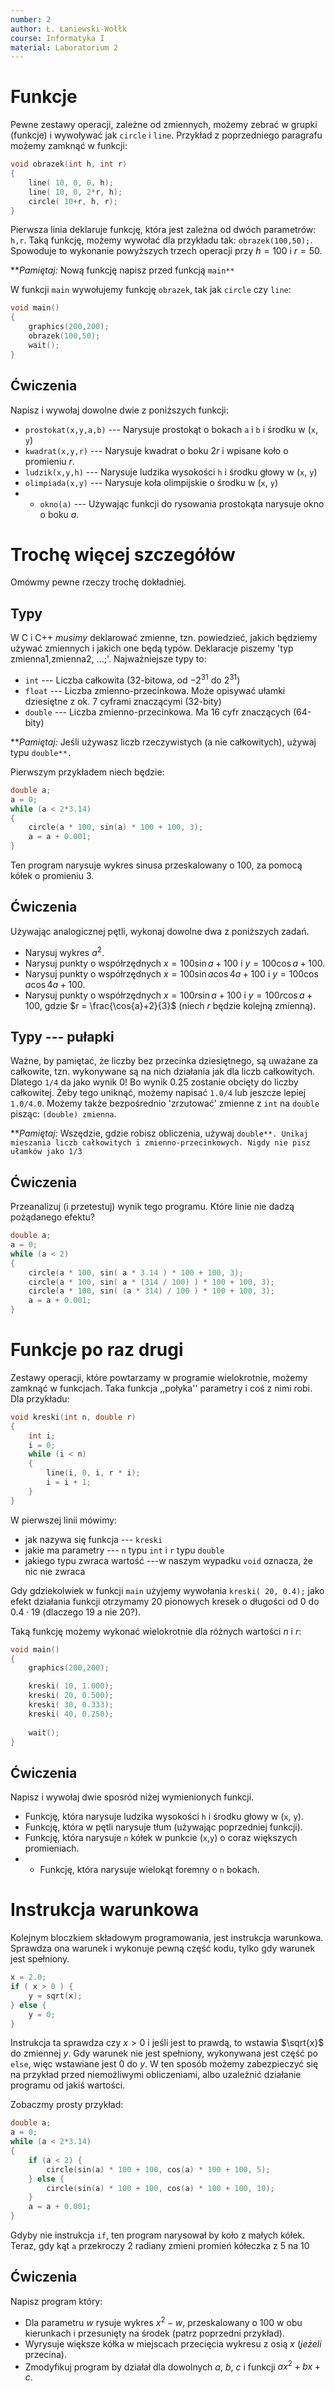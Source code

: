 ```yaml
---
number: 2
author: Ł. Łaniewski-Wołłk
course: Informatyka I
material: Laboratorium 2
---
```



# Funkcje
Pewne zestawy operacji, zależne od zmiennych, możemy zebrać w grupki (funkcje) i wywoływać jak `circle` i `line`. Przykład z poprzedniego paragrafu możemy zamknąć w funkcji:
```c++
void obrazek(int h, int r)
{
    line( 10, 0, 0, h);
    line( 10, 0, 2*r, h);
    circle( 10+r, h, r);
}
```

Pierwsza linia deklaruje funkcję, która jest zależna od dwóch parametrów: `h,r`. Taką funkcję, możemy wywołać dla przykładu tak: `obrazek(100,50);`. Spowoduje to wykonanie powyższych trzech operacji przy $h=100$ i $r=50$.

**_Pamiętaj:_ Nową funkcję napisz przed funkcją `main**`

W funkcji `main` wywołujemy funkcję `obrazek`, tak jak `circle` czy `line`:
```c++
void main()
{
    graphics(200,200);
    obrazek(100,50);	
    wait();
}
```


## Ćwiczenia
Napisz i wywołaj dowolne dwie z poniższych funkcji:
- `prostokat(x,y,a,b)` --- Narysuje prostokąt o bokach `a` i `b` i środku w (`x`, `y`)
- `kwadrat(x,y,r)` --- Narysuje kwadrat o boku $2r$ i wpisane koło o promieniu $r$.
- `ludzik(x,y,h)` --- Narysuje ludzika wysokości `h` i środku głowy w (`x`, `y`)
- `olimpiada(x,y)` --- Narysuje koła olimpijskie o środku w (`x`, `y`)
- *  `okno(a)` --- Używając funkcji do rysowania prostokąta narysuje okno o boku $a$.


# Trochę więcej szczegółów
Omówmy pewne rzeczy trochę dokładniej.

## Typy
W C i C++ _musimy_ deklarować zmienne, tzn. powiedzieć, jakich będziemy używać zmiennych i jakich one będą typów. Deklaracje piszemy 'typ zmienna1,zmienna2, ...;'. Najważniejsze typy to:
- `int` --- Liczba całkowita (32-bitowa, od $-2^{31}$ do $2^{31}$)
- `float` --- Liczba zmienno-przecinkowa. Może opisywać ułamki dziesiętne z ok. 7 cyframi znaczącymi (32-bity)
- `double` --- Liczba zmienno-przecinkowa. Ma 16 cyfr znaczących (64-bity)

**_Pamiętaj:_ Jeśli używasz liczb rzeczywistych (a nie całkowitych), używaj typu `double**.`

Pierwszym przykładem niech będzie:
```c++
double a;
a = 0;
while (a < 2*3.14)
{
    circle(a * 100, sin(a) * 100 + 100, 3);
    a = a + 0.001;
}
```
Ten program narysuje wykres sinusa przeskalowany o 100, za pomocą kółek o promieniu 3.


## Ćwiczenia
Używając analogicznej pętli, wykonaj dowolne dwa z poniższych zadań.
- Narysuj wykres $a^2$.
- Narysuj punkty o współrzędnych $x=100\sin{a}+100$ i $y=100\cos{a}+100$.
- Narysuj punkty o współrzędnych $x=100\sin{a}\cos{4a}+100$ i $y=100\cos{a}\cos{4a}+100$.
- Narysuj punkty o współrzędnych $x=100r\sin{a}+100$ i $y=100r\cos{a}+100$, gdzie $r = \frac{\cos{a}+2}{3}$ (niech $r$ będzie kolejną zmienną).


## Typy --- pułapki
Ważne, by pamiętać, że liczby bez przecinka dziesiętnego, są uważane za całkowite, tzn. wykonywane są na nich działania jak dla liczb całkowitych. Dlatego `1/4` da jako wynik 0! Bo wynik 0.25 zostanie obcięty do liczby całkowitej. Żeby tego uniknąć, możemy napisać `1.0/4` lub jeszcze lepiej `1.0/4.0`. Możemy także bezpośrednio 'zrzutować' zmienne z `int` na `double` pisząc: `(double) zmienna`.

**_Pamiętaj:_ Wszędzie, gdzie robisz obliczenia, używaj `double**. Unikaj mieszania liczb całkowitych i zmienno-przecinkowych. Nigdy nie pisz ułamków jako 1/3`


## Ćwiczenia
Przeanalizuj (i przetestuj) wynik tego programu. Które linie nie dadzą pożądanego efektu?
```c++
double a;
a = 0;
while (a < 2)
{
    circle(a * 100, sin( a * 3.14 ) * 100 + 100, 3);
    circle(a * 100, sin( a * (314 / 100) ) * 100 + 100, 3);
    circle(a * 100, sin( (a * 314) / 100 ) * 100 + 100, 3);
    a = a + 0.001;
}
```


# Funkcje po raz drugi
Zestawy operacji, które powtarzamy w programie wielokrotnie, możemy zamknąć w funkcjach. Taka funkcja ,,połyka'' parametry i coś z nimi robi. Dla przykładu:
```c++
void kreski(int n, double r)
{
    int i;
    i = 0;
    while (i < n)
    {
        line(i, 0, i, r * i);
        i = i + 1;
    }
}
```
W pierwszej linii mówimy:
- jak nazywa się funkcja --- `kreski`
- jakie ma parametry --- `n` typu `int` i `r` typu `double`
- jakiego typu zwraca wartość ---w naszym wypadku `void` oznacza, że nic nie zwraca

Gdy gdziekolwiek w funkcji `main` użyjemy wywołania `kreski( 20, 0.4);` jako efekt działania funkcji otrzymamy 20 pionowych kresek o długości od $0$ do $0.4\cdot 19$ (dlaczego $19$ a nie $20$?).

Taką funkcję możemy wykonać wielokrotnie dla różnych wartości $n$ i $r$:
```c++
void main()
{
    graphics(200,200);

    kreski( 10, 1.000);	
    kreski( 20, 0.500);	
    kreski( 30, 0.333);	
    kreski( 40, 0.250);	
	
    wait();
}
```


## Ćwiczenia
Napisz i wywołaj dwie sposród niżej wymienionych funkcji.
- Funkcję, która narysuje ludzika wysokości `h` i środku głowy w (`x`, `y`).
- Funkcję, która w pętli narysuje tłum (używając poprzedniej funkcji).
- Funkcję, która narysuje `n` kółek w punkcie (`x`,`y`) o coraz większych promieniach.
- *  Funkcję, która narysuje wielokąt foremny o `n` bokach.



# Instrukcja warunkowa
Kolejnym bloczkiem składowym programowania, jest instrukcja warunkowa. Sprawdza ona warunek i wykonuje pewną część kodu, tylko gdy warunek jest spełniony.
```c++
x = 2.0;
if ( x > 0 ) {
    y = sqrt(x);
} else {
    y = 0;
}
```
Instrukcja ta sprawdza czy $x > 0$ i jeśli jest to prawdą, to wstawia $\sqrt{x}$ do zmiennej $y$. Gdy warunek nie jest spełniony, wykonywana jest część po `else`, więc wstawiane jest $0$ do $y$. W ten sposób możemy zabezpieczyć się na przykład przed niemożliwymi obliczeniami, albo uzależnić działanie programu od jakiś wartości.

Zobaczmy prosty przykład:
```c++
double a;
a = 0;
while (a < 2*3.14)
{
    if (a < 2) {
        circle(sin(a) * 100 + 100, cos(a) * 100 + 100, 5);
    } else {
        circle(sin(a) * 100 + 100, cos(a) * 100 + 100, 10);
    }
    a = a + 0.001;
}
```
Gdyby nie instrukcja `if`, ten program narysował by koło z małych kółek. Teraz, gdy kąt `a` przekroczy $2$ radiany zmieni promień kółeczka z $5$ na $10$ 


## Ćwiczenia
Napisz program który:
- Dla parametru $w$ rysuje wykres $x^2-w$, przeskalowany o 100 w obu kierunkach i przesunięty na środek (patrz poprzedni przykład).
- Wyrysuje większe kółka w miejscach przecięcia wykresu z osią $x$ (_jeżeli_ przecina).
- Zmodyfikuj program by działał dla dowolnych $a$, $b$, $c$ i funkcji $ax^2+bx+c$.

